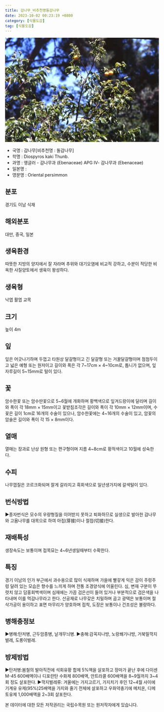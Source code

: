 ```yaml
---
title: 감나무_비추천명돌감나무
date: 2023-10-02 00:23:19 +0800
category: [식물도감]
tag: [식물도감]
---
```




![감나무[비추천명 : 돌감나무]](/assets/img/fileUpload/plants/basic/Ebenaceae/Diospyros/16659/1_th2.JPG)
- 국명 : 감나무[비추천명 : 돌감나무]
- 학명 : Diospyros kaki Thunb.
- 과명 : 앵글러 - 감나무과 (Ebenaceae) APG Ⅳ- 감나무과 (Ebenaceae)
- 일본명 : 
- 영문명 : Oriental persimmon


## 분포
경기도 이남 식재
## 해외분포
대만, 중국, 일본
## 생육환경
따뜻한 지방의 양지에서 잘 자라며 추위와 대기오염에 비교적 강하고, 수분이 적당한 비옥한 사질양토에서 생육이 왕성하다.
## 생육형
낙엽 활엽 교목
## 크기
높이 4m
## 잎
잎은 어긋나기하며 두껍고 타원상 달걀형이고 긴 달걀형 또는 거꿀달걀형이며 점첨두이고 넓은 예형 또는 원저이고 길이와 폭은 각 7~17cm × 4~10cm로, 톱니가 없으며, 잎자루길이 5~15mm로 털이 있다.
## 꽃
암수한꽃 또는 암수딴꽃으로 5~6월에 개화하며 황백색으로 잎겨드랑이에 달리며 길이와 폭이 각 18mm × 15mm이고 꽃받침조각은 길이와 폭이 각 10mm × 12mm이며, 수꽃은 길이 1cm로 16개의 수술이 있으나, 암수한꽃에는 4~16개의 수술이 있고, 암꽃의 암술은 길이와 폭이 각 15 × 8mm이다.
## 열매
열매는 장과로 난상 원형 또는 편구형이며 지름 4~8cm로 황적색이고 10월에 성숙한다.
## 수피
나무껍질은 코르크화되며 잘게 갈라지고 흑회색으로 일년생가지에 갈색털이 있다.
## 번식방법
▶종자번식은 모수의 우량형질을 이어받지 못하고 퇴화하므로 실생으로 발아한 감나무와 고욤나무를 대목으로 하여 아접(芽接)이나 절접(切接)한다.
## 재배특성
생장속도는 보통이며 접목묘는 4~6년생일때부터 수확한다.
## 특징
경기 이남의 인가 부근에서 과수용으로 많이 식재하며 가을에 빨갛게 익은 감이 주렁주렁 달려 있는 모습은 향수를 느끼게 하며 전통 조경양식에 어울린다.
심, 변재 구분이 뚜렷치 않고 담홍회백색이며 심재에는 가끔 검은선이 들어 있거나 부분적으로 검은색을 나타내며 이를 먹감나무라고 한다. 
산공재로 나무갗은 치밀하며 곱고 광택은 보통이며 절삭가공이 용이하고 표면 마무리가 양호하며 접착, 도장은 보통이나 건조성은 불량하다.
## 병해충정보
▶병해:탄저병, 근두암종병, 날개무늬병.
▶충해:감꼭지나방, 노랑쐐기나방, 거북밀깍지벌레, 도롱이벌레.
## 방제방법
▶탄저병:봄철의 발아직전에 석회유황 합제 5%액을 살포하고 장마가 끝난 후에 다이센 M-45 600배액이나 디포란탄 수화제 800배액, 안트라콜 600배액을 8~9월까지 3~4회 정도 살포한다.
▶깍지벌레류: 겨울에는 가지고르기, 가지치기 후인 12~4월 사이에 기계유 유제(95%)25배액을 가지와 줄기 전체에 살포하고 우화약충기에 메치온, 디메토유제 1,000배액을 2~3회 살포한다.






본 데이터에 대한 모든 저작권리는 국립수목원 또는 원저작자에게 있습니다.
